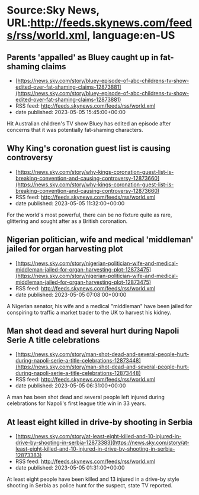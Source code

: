# Source:Sky News, URL:http://feeds.skynews.com/feeds/rss/world.xml, language:en-US

## Parents 'appalled' as Bluey caught up in fat-shaming claims
 - [https://news.sky.com/story/bluey-episode-of-abc-childrens-tv-show-edited-over-fat-shaming-claims-12873881](https://news.sky.com/story/bluey-episode-of-abc-childrens-tv-show-edited-over-fat-shaming-claims-12873881)
 - RSS feed: http://feeds.skynews.com/feeds/rss/world.xml
 - date published: 2023-05-05 15:45:00+00:00

Hit Australian children's TV show Bluey has edited an episode after concerns that it was potentially fat-shaming characters.

## Why King's coronation guest list is causing controversy
 - [https://news.sky.com/story/why-kings-coronation-guest-list-is-breaking-convention-and-causing-controversy-12873660](https://news.sky.com/story/why-kings-coronation-guest-list-is-breaking-convention-and-causing-controversy-12873660)
 - RSS feed: http://feeds.skynews.com/feeds/rss/world.xml
 - date published: 2023-05-05 11:32:00+00:00

For the world's most powerful, there can be no fixture quite as rare, glittering and sought after as a British coronation.

## Nigerian politician, wife and medical 'middleman' jailed for organ harvesting plot
 - [https://news.sky.com/story/nigerian-politician-wife-and-medical-middleman-jailed-for-organ-harvesting-plot-12873475](https://news.sky.com/story/nigerian-politician-wife-and-medical-middleman-jailed-for-organ-harvesting-plot-12873475)
 - RSS feed: http://feeds.skynews.com/feeds/rss/world.xml
 - date published: 2023-05-05 07:08:00+00:00

A Nigerian senator, his wife and a medical "middleman" have been jailed for conspiring to traffic a market trader to the UK to harvest his kidney.

## Man shot dead and several hurt during Napoli Serie A title celebrations
 - [https://news.sky.com/story/man-shot-dead-and-several-people-hurt-during-napoli-serie-a-title-celebrations-12873448](https://news.sky.com/story/man-shot-dead-and-several-people-hurt-during-napoli-serie-a-title-celebrations-12873448)
 - RSS feed: http://feeds.skynews.com/feeds/rss/world.xml
 - date published: 2023-05-05 06:31:00+00:00

A man has been shot dead and several people left injured during celebrations for Napoli's first league title win in 33 years.

## At least eight killed in drive-by shooting in Serbia
 - [https://news.sky.com/story/at-least-eight-killed-and-10-injured-in-drive-by-shooting-in-serbia-12873383](https://news.sky.com/story/at-least-eight-killed-and-10-injured-in-drive-by-shooting-in-serbia-12873383)
 - RSS feed: http://feeds.skynews.com/feeds/rss/world.xml
 - date published: 2023-05-05 01:31:00+00:00

At least eight people have been killed and 13 injured in a drive-by style shooting in Serbia as police hunt for the suspect, state TV reported.

